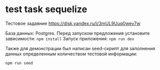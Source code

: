 # test task sequelize

Тестовое задавние
https://disk.yandex.ru/i/3mUL9Uuq0wev7w

База данных: Postgres.
Перед запуском предложения установите зависимости:
`npm install`
Запуск приложения:
`npm run dev`

Также для демонстрации был написан seed-скрипт для заполнения данных определенным количеством тестовой информации:

`npm run seed`

